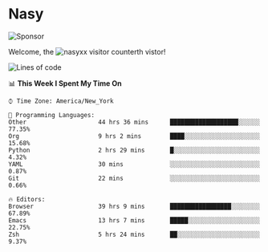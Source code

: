 # Nasy

<!--
<p align="center">
<img height="200" src="https://github-readme-stats.vercel.app/api?username=nasyxx&count_private=true&show_icons=true&theme=dracula&include_all_commits=true"/>
<img height="200" src="https://github-readme-stats.vercel.app/api/top-langs/?username=nasyxx&theme=dracula&hide=html,jupyter+notebook&count_private=true&show_icons=true"/>
</p>

  
----------------
-->

![Sponsor](https://img.shields.io/static/v1.svg?label=Sponsor&message=%E2%9D%A4&logo=GitHub&style=flat&color=pink)
 
Welcome, the ![nasyxx visitor counter](https://count.getloli.com/get/@nasyxx?theme=rule34)th vistor!
 
<!--START_SECTION:waka-->
![Lines of code](https://img.shields.io/badge/From%20Hello%20World%20I%27ve%20Written-599955%20lines%20of%20code-blue)

📊 **This Week I Spent My Time On** 

```text
⌚︎ Time Zone: America/New_York

💬 Programming Languages: 
Other                    44 hrs 36 mins      ███████████████████░░░░░░   77.35% 
Org                      9 hrs 2 mins        ████░░░░░░░░░░░░░░░░░░░░░   15.68% 
Python                   2 hrs 29 mins       █░░░░░░░░░░░░░░░░░░░░░░░░   4.32% 
YAML                     30 mins             ░░░░░░░░░░░░░░░░░░░░░░░░░   0.87% 
Git                      22 mins             ░░░░░░░░░░░░░░░░░░░░░░░░░   0.66%

🔥 Editors: 
Browser                  39 hrs 9 mins       █████████████████░░░░░░░░   67.89% 
Emacs                    13 hrs 7 mins       █████░░░░░░░░░░░░░░░░░░░░   22.75% 
Zsh                      5 hrs 24 mins       ██░░░░░░░░░░░░░░░░░░░░░░░   9.37%

```


<!--END_SECTION:waka-->

<!-- ![visitors](https://visitor-badge.laobi.icu/badge?page_id=nasyxx.nasyxx) -->
